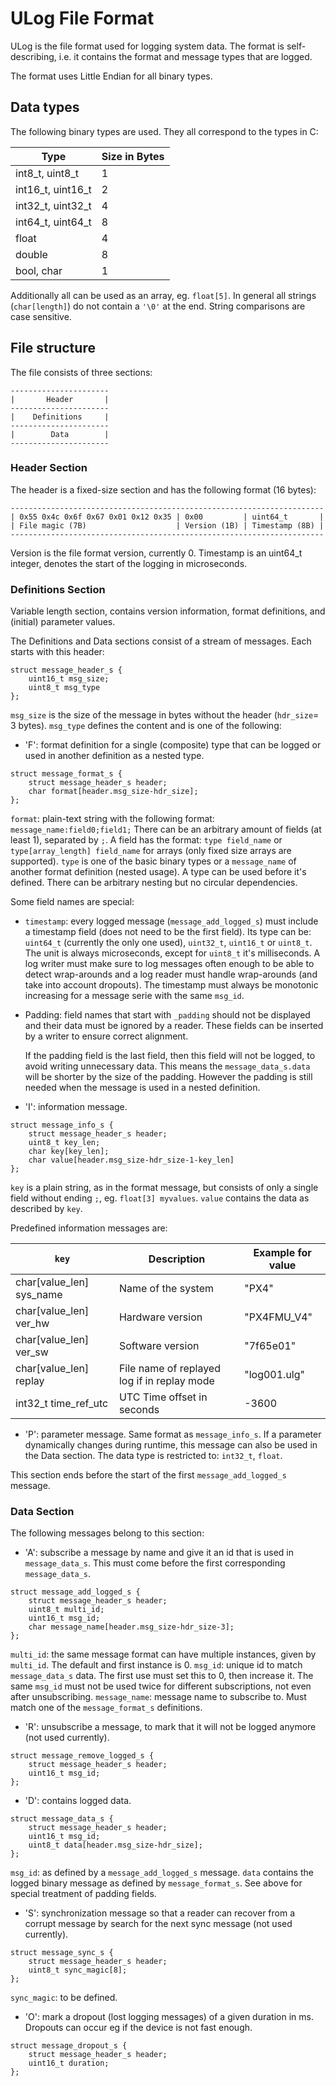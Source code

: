 # ULog File Format

ULog is the file format used for logging system data. The format is
self-describing, i.e. it contains the format and message types that are logged.

The format uses Little Endian for all binary types.

## Data types

The following binary types are used. They all correspond to the types in C:

| Type              | Size in Bytes |
| ----              | ------------- |
|int8_t,  uint8_t   |  1            |
|int16_t, uint16_t  |  2            |
|int32_t, uint32_t  |  4            |
|int64_t, uint64_t  |  8            |
|float              |  4            |
|double             |  8            |
|bool, char         |  1            |

Additionally all can be used as an array, eg. `float[5]`. In general all
strings (`char[length]`) do not contain a `'\0'` at the end. String comparisons
are case sensitive.


## File structure

The file consists of three sections:
```
----------------------
|       Header       |
----------------------
|    Definitions     |
----------------------
|        Data        |
----------------------
```

### Header Section
The header is a fixed-size section and has the following format (16 bytes):
```
----------------------------------------------------------------------
| 0x55 0x4c 0x6f 0x67 0x01 0x12 0x35 | 0x00         | uint64_t       |
| File magic (7B)                    | Version (1B) | Timestamp (8B) |
----------------------------------------------------------------------
```
Version is the file format version, currently 0. Timestamp is an
uint64_t integer, denotes the start of the logging in microseconds.


### Definitions Section
Variable length section, contains version information, format definitions, and
(initial) parameter values.

The Definitions and Data sections consist of a stream of messages. Each
starts with this header:
```
struct message_header_s {
	uint16_t msg_size;
	uint8_t msg_type
};
```
`msg_size` is the size of the message in bytes without the header
(`hdr_size`= 3 bytes). `msg_type` defines the content and is one of the
following:

- 'F': format definition for a single (composite) type that can be logged or
  used in another definition as a nested type.
```
struct message_format_s {
	struct message_header_s header;
	char format[header.msg_size-hdr_size];
};
```
  `format`: plain-text string with the following format: `message_name:field0;field1;`
  There can be an arbitrary amount of fields (at least 1), separated by `;`. A
  field has the format: `type field_name` or `type[array_length] field_name` for
  arrays (only fixed size arrays are supported). `type` is one of the basic
  binary types or a `message_name` of another format definition (nested usage).
  A type can be used before it's defined. There can be arbitrary nesting but no
  circular dependencies.

  Some field names are special:
  - `timestamp`: every logged message (`message_add_logged_s`) must include a
	timestamp field (does not need to be the first field). Its type can be:
	`uint64_t` (currently the only one used), `uint32_t`, `uint16_t` or
	`uint8_t`. The unit is always microseconds, except for `uint8_t` it's
	milliseconds. A log writer must make sure to log messages often enough to be
	able to detect wrap-arounds and a log reader must handle wrap-arounds (and
	take into account dropouts). The timestamp must always be monotonic
	increasing for a message serie with the same `msg_id`.
  - Padding: field names that start with `_padding` should not be displayed and
	their data must be ignored by a reader. These fields can be inserted by a
	writer to ensure correct alignment.

	If the padding field is the last field, then this field will not be logged,
	to avoid writing unnecessary data. This means the `message_data_s.data`
	will be shorter by the size of the padding. However the padding is still
	needed when the message is used in a nested definition.

- 'I': information message.
```
struct message_info_s {
	struct message_header_s header;
	uint8_t key_len;
	char key[key_len];
	char value[header.msg_size-hdr_size-1-key_len]
};
```
  `key` is a plain string, as in the format message, but consists of only a
  single field without ending `;`, eg. `float[3] myvalues`. `value` contains the
  data as described by `key`.

  Predefined information messages are:

| `key`                     | Description            | Example for value |
| -----                     | -----------            | -------------     |
| char[value_len] sys_name  | Name of the system     |  "PX4"            |
| char[value_len] ver_hw    | Hardware version       |  "PX4FMU_V4"      |
| char[value_len] ver_sw    | Software version       |  "7f65e01"        |
| char[value_len] replay    | File name of replayed log if in replay mode | "log001.ulg" |
| int32_t time_ref_utc      | UTC Time offset in seconds |  -3600        |


- 'P': parameter message. Same format as `message_info_s`.
  If a parameter dynamically changes during runtime, this message can also be
  used in the Data section.
  The data type is restricted to: `int32_t`, `float`.

This section ends before the start of the first `message_add_logged_s` message.


### Data Section

The following messages belong to this section:
- 'A': subscribe a message by name and give it an id that is used in
  `message_data_s`. This must come before the first corresponding
  `message_data_s`.
```
struct message_add_logged_s {
	struct message_header_s header;
	uint8_t multi_id;
	uint16_t msg_id;
	char message_name[header.msg_size-hdr_size-3];
};
```
  `multi_id`: the same message format can have multiple instances, given by
  `multi_id`. The default and first instance is 0.
  `msg_id`: unique id to match `message_data_s` data. The first use must set
  this to 0, then increase it. The same `msg_id` must not be used twice for
  different subscriptions, not even after unsubscribing.
  `message_name`: message name to subscribe to. Must match one of the
  `message_format_s` definitions.

- 'R': unsubscribe a message, to mark that it will not be logged anymore (not
  used currently).
```
struct message_remove_logged_s {
	struct message_header_s header;
	uint16_t msg_id;
};
```

- 'D': contains logged data.
```
struct message_data_s {
	struct message_header_s header;
	uint16_t msg_id;
	uint8_t data[header.msg_size-hdr_size];
};
```
  `msg_id`: as defined by a `message_add_logged_s` message. `data` contains the
  logged binary message as defined by `message_format_s`. See above for special
  treatment of padding fields.

- 'S': synchronization message so that a reader can recover from a corrupt
  message by search for the next sync message (not used currently).
```
struct message_sync_s {
	struct message_header_s header;
	uint8_t sync_magic[8];
};
```
`sync_magic`: to be defined.

- 'O': mark a dropout (lost logging messages) of a given duration in ms.
  Dropouts can occur eg if the device is not fast enough.
```
struct message_dropout_s {
	struct message_header_s header;
	uint16_t duration;
};
```



